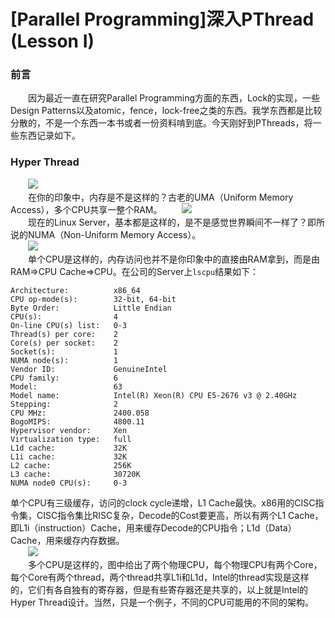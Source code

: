 [Parallel Programming]深入PThread (Lesson I)
============================================

### 前言
&emsp;&emsp;因为最近一直在研究Parallel Programming方面的东西，Lock的实现，一些Design Patterns以及atomic，fence，lock-free之类的东西。我学东西都是比较分散的，不是一个东西一本书或者一份资料啃到底。今天刚好到PThreads，将一些东西记录如下。

### Hyper Thread
&emsp;&emsp;<img src="https://github.com/linghuazaii/blog/blob/master/image/pthreads/UMA.png" />  
&emsp;&emsp;在你的印象中，内存是不是这样的？古老的UMA（Uniform Memory Access），多个CPU共享一整个RAM。
&emsp;&emsp;<img src="https://github.com/linghuazaii/blog/blob/master/image/pthreads/NUMA.png" />  
&emsp;&emsp;现在的Linux Server，基本都是这样的，是不是感觉世界瞬间不一样了？即所说的NUMA（Non-Uniform Memory Access）。  
&emsp;&emsp;<img src="https://github.com/linghuazaii/blog/blob/master/image/pthreads/cpu_cache.png" />  
&emsp;&emsp;单个CPU是这样的，内存访问也并不是你印象中的直接由RAM拿到，而是由RAM=>CPU Cache=>CPU。在公司的Server上`lscpu`结果如下：  
```
Architecture:          x86_64
CPU op-mode(s):        32-bit, 64-bit
Byte Order:            Little Endian
CPU(s):                4
On-line CPU(s) list:   0-3
Thread(s) per core:    2
Core(s) per socket:    2
Socket(s):             1
NUMA node(s):          1
Vendor ID:             GenuineIntel
CPU family:            6
Model:                 63
Model name:            Intel(R) Xeon(R) CPU E5-2676 v3 @ 2.40GHz
Stepping:              2
CPU MHz:               2400.058
BogoMIPS:              4800.11
Hypervisor vendor:     Xen
Virtualization type:   full
L1d cache:             32K
L1i cache:             32K
L2 cache:              256K
L3 cache:              30720K
NUMA node0 CPU(s):     0-3
```
单个CPU有三级缓存，访问的clock cycle递增，L1 Cache最快。x86用的CISC指令集，CISC指令集比RISC复杂，Decode的Cost要更高，所以有两个L1 Cache，即L1i（instruction）Cache，用来缓存Decode的CPU指令；L1d（Data）Cache，用来缓存内存数据。    
&emsp;&emsp;<img src="https://github.com/linghuazaii/blog/blob/master/image/pthreads/multi_processor.png" />    
&emsp;&emsp;多个CPU是这样的，图中给出了两个物理CPU，每个物理CPU有两个Core，每个Core有两个thread，两个thread共享L1i和L1d，Intel的thread实现是这样的，它们有各自独有的寄存器，但是有些寄存器还是共享的，以上就是Intel的Hyper Thread设计。当然，只是一个例子，不同的CPU可能用的不同的架构。
